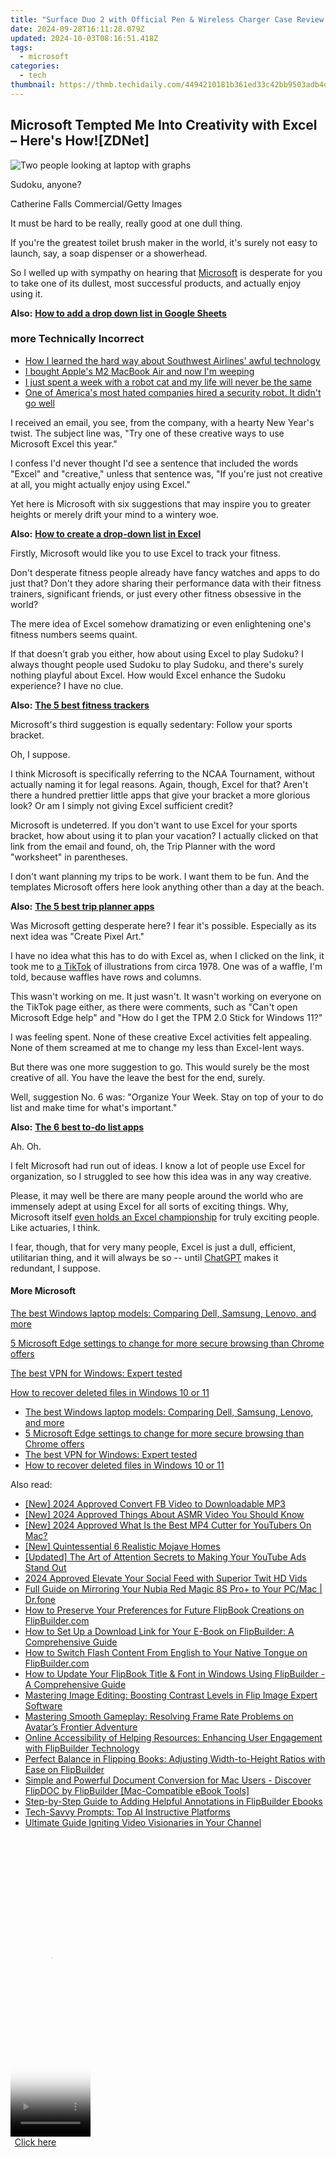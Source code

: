```yaml
---
title: "Surface Duo 2 with Official Pen & Wireless Charger Case Review: Enhanced Safety Meets Convenience"
date: 2024-09-28T16:11:28.079Z
updated: 2024-10-03T08:16:51.418Z
tags:
  - microsoft
categories:
  - tech
thumbnail: https://thmb.techidaily.com/4494210181b361ed33c42bb9503adb4d12c1be013a2d22176a91ef5b8d6bd2e7.jpg
---
```


## Microsoft Tempted Me Into Creativity with Excel – Here's How![ZDNet]

![Two people looking at laptop with graphs](https://www.zdnet.com/a/img/resize/eafd1a387bb7e6b0265f3284c302e0f46ce07339/2023/02/03/af3b58e0-11c8-4c69-a84b-e91c7dc510eb/gettyimages-1441723112.jpg?auto=webp&width=1280)

Sudoku, anyone?

Catherine Falls Commercial/Getty Images

It must be hard to be really, really good at one dull thing.

If you're the greatest toilet brush maker in the world, it's surely not easy to launch, say, a soap dispenser or a showerhead.

So I welled up with sympathy on hearing that [Microsoft](https://www.zdnet.com/home-and-office/work-life/microsoft-teams-premium-is-getting-a-gpt-boost-via-openai/) is desperate for you to take one of its dullest, most successful products, and actually enjoy using it.

**Also:** [**How to add a drop down list in Google Sheets**](https://www.zdnet.com/home-and-office/work-life/how-to-add-a-drop-down-list-in-google-sheets/)

### more Technically Incorrect

* [How I learned the hard way about Southwest Airlines' awful technology](https://www.zdnet.com/article/how-i-learned-the-hard-way-about-southwest-airlines-awful-technology/)
* [I bought Apple's M2 MacBook Air and now I'm weeping](https://www.zdnet.com/article/i-bought-apples-m2-macbook-air-and-now-im-weeping/)
* [I just spent a week with a robot cat and my life will never be the same](https://www.zdnet.com/article/i-just-spent-a-week-with-a-robot-cat-and-my-life-will-never-be-the-same/)
* [One of America's most hated companies hired a security robot. It didn't go well](https://www.zdnet.com/article/one-of-americas-most-hated-companies-hired-a-security-robot-it-didnt-go-well/)

I received an email, you see, from the company, with a hearty New Year's twist. The subject line was, "Try one of these creative ways to use Microsoft Excel this year." 

I confess I'd never thought I'd see a sentence that included the words "Excel" and "creative," unless that sentence was, "If you're just not creative at all, you might actually enjoy using Excel." 

Yet here is Microsoft with six suggestions that may inspire you to greater heights or merely drift your mind to a wintery woe.

**Also:** [**How to create a drop-down list in Excel**](https://www.zdnet.com/home-and-office/work-life/how-to-create-a-drop-down-list-in-excel/)

Firstly, Microsoft would like you to use Excel to track your fitness. 

Don't desperate fitness people already have fancy watches and apps to do just that? Don't they adore sharing their performance data with their fitness trainers, significant friends, or just every other fitness obsessive in the world? 

The mere idea of Excel somehow dramatizing or even enlightening one's fitness numbers seems quaint.

If that doesn't grab you either, how about using Excel to play Sudoku? I always thought people used Sudoku to play Sudoku, and there's surely nothing playful about Excel. How would Excel enhance the Sudoku experience? I have no clue.

**Also:** [**The 5 best fitness trackers**](https://www.zdnet.com/article/best-fitness-tracker/) 

Microsoft's third suggestion is equally sedentary: Follow your sports bracket.

Oh, I suppose. 

I think Microsoft is specifically referring to the NCAA Tournament, without actually naming it for legal reasons. Again, though, Excel for that? Aren't there a hundred prettier little apps that give your bracket a more glorious look? Or am I simply not giving Excel sufficient credit?

Microsoft is undeterred. If you don't want to use Excel for your sports bracket, how about using it to plan your vacation? I actually clicked on that link from the email and found, oh, the Trip Planner with the word "worksheet" in parentheses. 

I don't want planning my trips to be work. I want them to be fun. And the templates Microsoft offers here look anything other than a day at the beach.

**Also:** [**The 5 best trip planner apps**](https://www.zdnet.com/article/best-trip-planner-app/)

Was Microsoft getting desperate here? I fear it's possible. Especially as its next idea was "Create Pixel Art." 

I have no idea what this has to do with Excel as, when I clicked on the link, it took me to [a TikTok](https://www.tiktok.com/@microsoft365/video/7017812421733633285?ocid=cmm50bixyyq) of illustrations from circa 1978\. One was of a waffle, I'm told, because waffles have rows and columns. 

This wasn't working on me. It just wasn't. It wasn't working on everyone on the TikTok page either, as there were comments, such as "Can't open Microsoft Edge help" and "How do I get the TPM 2.0 Stick for Windows 11?"

I was feeling spent. None of these creative Excel activities felt appealing. None of them screamed at me to change my less than Excel-lent ways.

But there was one more suggestion to go. This would surely be the most creative of all. You have the leave the best for the end, surely.

Well, suggestion No. 6 was: "Organize Your Week. Stay on top of your to do list and make time for what's important."

**Also:** [**The 6 best to-do list apps**](https://www.zdnet.com/home-and-office/work-life/best-to-do-list-app/)

Ah. Oh.

I felt Microsoft had run out of ideas. I know a lot of people use Excel for organization, so I struggled to see how this idea was in any way creative.

Please, it may well be there are many people around the world who are immensely adept at using Excel for all sorts of exciting things. Why, Microsoft itself [even holds an Excel championship](https://www.zdnet.com/article/i-just-watched-microsoft-try-to-make-excel-exciting-recovery-wont-be-easy/) for truly exciting people. Like actuaries, I think.

I fear, though, that for very many people, Excel is just a dull, efficient, utilitarian thing, and it will always be so -- until [ChatGPT](https://www.zdnet.com/article/chatgpts-next-big-challenge-helping-microsoft-to-challenge-google-search/) makes it redundant, I suppose.

#### More Microsoft

[The best Windows laptop models: Comparing Dell, Samsung, Lenovo, and more](https://www.zdnet.com/article/best-windows-laptop/ "The best Windows laptop models: Comparing Dell, Samsung, Lenovo, and more")

[5 Microsoft Edge settings to change for more secure browsing than Chrome offers](https://www.zdnet.com/article/5-microsoft-edge-settings-to-change-for-more-secure-browsing-than-chrome-offers/ "5 Microsoft Edge settings to change for more secure browsing than Chrome offers")

[The best VPN for Windows: Expert tested](https://www.zdnet.com/article/best-vpn-for-windows-pc/ "The best VPN for Windows: Expert tested")

[How to recover deleted files in Windows 10 or 11](https://www.zdnet.com/article/how-to-recover-deleted-files-in-windows-10-or-11/ "How to recover deleted files in Windows 10 or 11")

* [The best Windows laptop models: Comparing Dell, Samsung, Lenovo, and more](https://www.zdnet.com/article/best-windows-laptop/ "The best Windows laptop models: Comparing Dell, Samsung, Lenovo, and more")
* [5 Microsoft Edge settings to change for more secure browsing than Chrome offers](https://www.zdnet.com/article/5-microsoft-edge-settings-to-change-for-more-secure-browsing-than-chrome-offers/ "5 Microsoft Edge settings to change for more secure browsing than Chrome offers")
* [The best VPN for Windows: Expert tested](https://www.zdnet.com/article/best-vpn-for-windows-pc/ "The best VPN for Windows: Expert tested")
* [How to recover deleted files in Windows 10 or 11](https://www.zdnet.com/article/how-to-recover-deleted-files-in-windows-10-or-11/ "How to recover deleted files in Windows 10 or 11")

<ins class="adsbygoogle"
     style="display:block"
     data-ad-format="autorelaxed"
     data-ad-client="ca-pub-7571918770474297"
     data-ad-slot="1223367746"></ins>

<ins class="adsbygoogle"
     style="display:block"
     data-ad-client="ca-pub-7571918770474297"
     data-ad-slot="8358498916"
     data-ad-format="auto"
     data-full-width-responsive="true"></ins>

<span class="atpl-alsoreadstyle">Also read:</span>
<div><ul>
<li><a href="https://facebook-videos.techidaily.com/new-2024-approved-convert-fb-video-to-downloadable-mp3/"><u>[New] 2024 Approved Convert FB Video to Downloadable MP3</u></a></li>
<li><a href="https://youtube-web.techidaily.com/024-approved-things-about-asmr-video-you-should-know/"><u>[New] 2024 Approved Things About ASMR Video You Should Know</u></a></li>
<li><a href="https://youtube-web.techidaily.com/024-approved-what-is-the-best-mp4-cutter-for-youtubers-on-mac/"><u>[New] 2024 Approved What Is the Best MP4 Cutter for YouTubers On Mac?</u></a></li>
<li><a href="https://on-screen-recording.techidaily.com/new-quintessential-6-realistic-mojave-homes/"><u>[New] Quintessential 6 Realistic Mojave Homes</u></a></li>
<li><a href="https://facebook-video-footage.techidaily.com/updated-the-art-of-attention-secrets-to-making-your-youtube-ads-stand-out/"><u>[Updated] The Art of Attention Secrets to Making Your YouTube Ads Stand Out</u></a></li>
<li><a href="https://twitter-videos.techidaily.com/2024-approved-elevate-your-social-feed-with-superior-twit-hd-vids/"><u>2024 Approved Elevate Your Social Feed with Superior Twit HD Vids</u></a></li>
<li><a href="https://screen-mirror.techidaily.com/full-guide-on-mirroring-your-nubia-red-magic-8s-proplus-to-your-pcmac-drfone-by-drfone-android/"><u>Full Guide on Mirroring Your Nubia Red Magic 8S Pro+ to Your PC/Mac | Dr.fone</u></a></li>
<li><a href="https://win-tricks.techidaily.com/how-to-preserve-your-preferences-for-future-flipbook-creations-on-flipbuildercom/"><u>How to Preserve Your Preferences for Future FlipBook Creations on FlipBuilder.com</u></a></li>
<li><a href="https://win-tricks.techidaily.com/how-to-set-up-a-download-link-for-your-e-book-on-flipbuilder-a-comprehensive-guide/"><u>How to Set Up a Download Link for Your E-Book on FlipBuilder: A Comprehensive Guide</u></a></li>
<li><a href="https://win-tricks.techidaily.com/how-to-switch-flash-content-from-english-to-your-native-tongue-on-flipbuildercom/"><u>How to Switch Flash Content From English to Your Native Tongue on FlipBuilder.com</u></a></li>
<li><a href="https://win-tricks.techidaily.com/how-to-update-your-flipbook-title-and-font-in-windows-using-flipbuilder-a-comprehensive-guide/"><u>How to Update Your FlipBook Title & Font in Windows Using FlipBuilder - A Comprehensive Guide</u></a></li>
<li><a href="https://win-tricks.techidaily.com/mastering-image-editing-boosting-contrast-levels-in-flip-image-expert-software/"><u>Mastering Image Editing: Boosting Contrast Levels in Flip Image Expert Software</u></a></li>
<li><a href="https://win-answers.techidaily.com/mastering-smooth-gameplay-resolving-frame-rate-problems-on-avatars-frontier-adventure/"><u>Mastering Smooth Gameplay: Resolving Frame Rate Problems on Avatar’s Frontier Adventure</u></a></li>
<li><a href="https://win-tricks.techidaily.com/online-accessibility-of-helping-resources-enhancing-user-engagement-with-flipbuilder-technology/"><u>Online Accessibility of Helping Resources: Enhancing User Engagement with FlipBuilder Technology</u></a></li>
<li><a href="https://win-tricks.techidaily.com/perfect-balance-in-flipping-books-adjusting-width-to-height-ratios-with-ease-on-flipbuilder/"><u>Perfect Balance in Flipping Books: Adjusting Width-to-Height Ratios with Ease on FlipBuilder</u></a></li>
<li><a href="https://win-tricks.techidaily.com/simple-and-powerful-document-conversion-for-mac-users-discover-flipdoc-by-flipbuilder-mac-compatible-ebook-tools/"><u>Simple and Powerful Document Conversion for Mac Users - Discover FlipDOC by FlipBuilder [Mac-Compatible eBook Tools]</u></a></li>
<li><a href="https://win-tricks.techidaily.com/step-by-step-guide-to-adding-helpful-annotations-in-flipbuilder-ebooks/"><u>Step-by-Step Guide to Adding Helpful Annotations in FlipBuilder Ebooks</u></a></li>
<li><a href="https://tech-hub.techidaily.com/tech-savvy-prompts-top-ai-instructive-platforms/"><u>Tech-Savvy Prompts: Top AI Instructive Platforms</u></a></li>
<li><a href="https://youtube-videos.techidaily.com/ultimate-guide-igniting-video-visionaries-in-your-channel/"><u>Ultimate Guide Igniting Video Visionaries in Your Channel</u></a></li>
</ul></div>

<!-- affiliate ads begin -->
<span id="1977020">
					<video width="128" height="480" style="cursor:pointer"
           poster="//a.impactradius-go.com/display-clicktoplayimage/1977020.png"
           onclick="if(!this.playClicked){this.play();this.setAttribute('controls',true);this.playClicked=true;}">
	   <source src="//a.impactradius-go.com/display-ad/22993-1977020">
	   <img src="//a.impactradius-go.com/display-clicktoplayimage/1977020.png" style="border: none; height: 100%; width: 100%; object-fit: contain">
	</video>
	<div style="width:80px;text-align:center"><a href="javascript:window.open(decodeURIComponent('https%3A%2F%2Fhomestyler.sjv.io%2Fc%2F5597632%2F1977020%2F22993'), '_blank');void(0);">Click here</a></div>
</span>
<img height="0" width="0" src="https://imp.pxf.io/i/5597632/1977020/22993" style="position:absolute;visibility:hidden;" border="0" />
<!-- affiliate ads end -->

